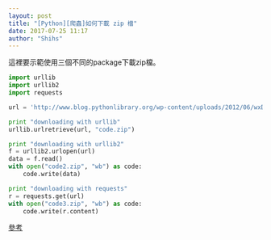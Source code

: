 ```yaml
---
layout: post
title: "[Python][爬蟲]如何下載 zip 檔"
date: 2017-07-25 11:17
author: "Shihs"
---
```


這裡要示範使用三個不同的package下載zip檔。

```python
import urllib
import urllib2
import requests

url = 'http://www.blog.pythonlibrary.org/wp-content/uploads/2012/06/wxDbViewer.zip'

print "downloading with urllib"
urllib.urlretrieve(url, "code.zip")

print "downloading with urllib2"
f = urllib2.urlopen(url)
data = f.read()
with open("code2.zip", "wb") as code:
    code.write(data)

print "downloading with requests"
r = requests.get(url)
with open("code3.zip", "wb") as code:
    code.write(r.content)

```

[參考](https://dzone.com/articles/how-download-file-python)